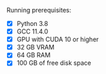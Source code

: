 Running prerequisites:

- [x] Python 3.8
- [x] GCC 11.4.0
- [x] GPU with CUDA 10 or higher
- [x] 32 GB VRAM 
- [x] 64 GB RAM
- [x] 100 GB of free disk space